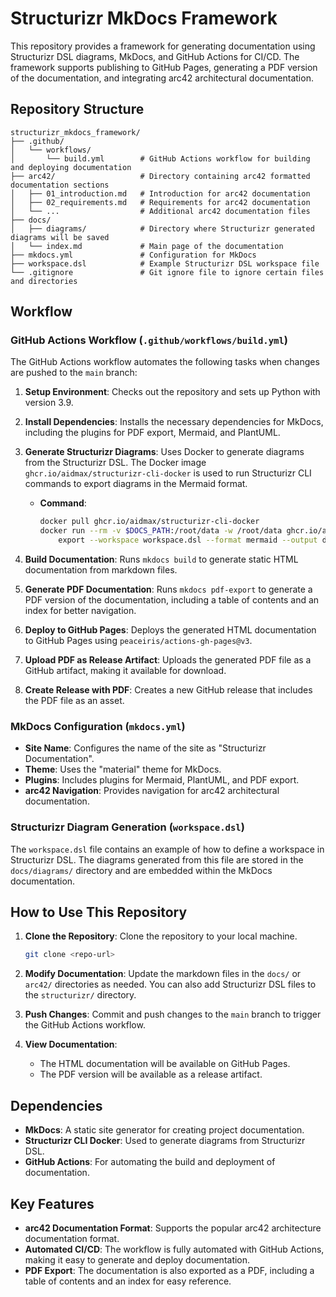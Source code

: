 
# Structurizr MkDocs Framework

This repository provides a framework for generating documentation using Structurizr DSL diagrams, MkDocs, and GitHub Actions for CI/CD. The framework supports publishing to GitHub Pages, generating a PDF version of the documentation, and integrating arc42 architectural documentation.

## Repository Structure

```
structurizr_mkdocs_framework/
├── .github/
│   └── workflows/
│       └── build.yml        # GitHub Actions workflow for building and deploying documentation
├── arc42/                   # Directory containing arc42 formatted documentation sections
│   ├── 01_introduction.md   # Introduction for arc42 documentation
│   ├── 02_requirements.md   # Requirements for arc42 documentation
│   └── ...                  # Additional arc42 documentation files
├── docs/
│   ├── diagrams/            # Directory where Structurizr generated diagrams will be saved
│   └── index.md             # Main page of the documentation
├── mkdocs.yml               # Configuration for MkDocs
├── workspace.dsl            # Example Structurizr DSL workspace file
└── .gitignore               # Git ignore file to ignore certain files and directories
```

## Workflow

### GitHub Actions Workflow (`.github/workflows/build.yml`)

The GitHub Actions workflow automates the following tasks when changes are pushed to the `main` branch:

1. **Setup Environment**: Checks out the repository and sets up Python with version 3.9.

2. **Install Dependencies**: Installs the necessary dependencies for MkDocs, including the plugins for PDF export, Mermaid, and PlantUML.

3. **Generate Structurizr Diagrams**: Uses Docker to generate diagrams from the Structurizr DSL. The Docker image `ghcr.io/aidmax/structurizr-cli-docker` is used to run Structurizr CLI commands to export diagrams in the Mermaid format.

   - **Command**: 
     ```bash
     docker pull ghcr.io/aidmax/structurizr-cli-docker
     docker run --rm -v $DOCS_PATH:/root/data -w /root/data ghcr.io/aidmax/structurizr-cli-docker \
         export --workspace workspace.dsl --format mermaid --output docs/diagrams/
     ```
   
4. **Build Documentation**: Runs `mkdocs build` to generate static HTML documentation from markdown files.

5. **Generate PDF Documentation**: Runs `mkdocs pdf-export` to generate a PDF version of the documentation, including a table of contents and an index for better navigation.

6. **Deploy to GitHub Pages**: Deploys the generated HTML documentation to GitHub Pages using `peaceiris/actions-gh-pages@v3`.

7. **Upload PDF as Release Artifact**: Uploads the generated PDF file as a GitHub artifact, making it available for download.

8. **Create Release with PDF**: Creates a new GitHub release that includes the PDF file as an asset.

### MkDocs Configuration (`mkdocs.yml`)

- **Site Name**: Configures the name of the site as "Structurizr Documentation".
- **Theme**: Uses the "material" theme for MkDocs.
- **Plugins**: Includes plugins for Mermaid, PlantUML, and PDF export.
- **arc42 Navigation**: Provides navigation for arc42 architectural documentation.

### Structurizr Diagram Generation (`workspace.dsl`)

The `workspace.dsl` file contains an example of how to define a workspace in Structurizr DSL. The diagrams generated from this file are stored in the `docs/diagrams/` directory and are embedded within the MkDocs documentation.

## How to Use This Repository

1. **Clone the Repository**: Clone the repository to your local machine.
   ```sh
   git clone <repo-url>
   ```

2. **Modify Documentation**: Update the markdown files in the `docs/` or `arc42/` directories as needed. You can also add Structurizr DSL files to the `structurizr/` directory.

3. **Push Changes**: Commit and push changes to the `main` branch to trigger the GitHub Actions workflow.

4. **View Documentation**:
   - The HTML documentation will be available on GitHub Pages.
   - The PDF version will be available as a release artifact.

## Dependencies

- **MkDocs**: A static site generator for creating project documentation.
- **Structurizr CLI Docker**: Used to generate diagrams from Structurizr DSL.
- **GitHub Actions**: For automating the build and deployment of documentation.

## Key Features

- **arc42 Documentation Format**: Supports the popular arc42 architecture documentation format.
- **Automated CI/CD**: The workflow is fully automated with GitHub Actions, making it easy to generate and deploy documentation.
- **PDF Export**: The documentation is also exported as a PDF, including a table of contents and an index for easy reference.
